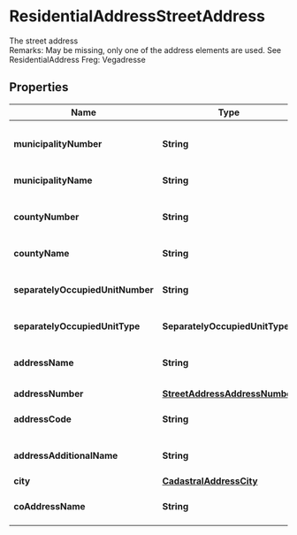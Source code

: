 

# ResidentialAddressStreetAddress

The street address  <br>Remarks:   May be missing, only one of the address elements are used. See ResidentialAddress  Freg: Vegadresse

## Properties

| Name | Type | Description | Notes |
|------------ | ------------- | ------------- | -------------|
|**municipalityNumber** | **String** | A four digit code identifying a municipality or municipality-like area.  Municipalities are defined by SSB in classification 131.  !:https://www.ssb.no/klass/klassifikasjoner/131&lt;br&gt;FREG: Kommunenummer |  [optional] |
|**municipalityName** | **String** | The name of the municipality. Some municipalities also include names in Sámi languages.  &lt;br&gt;SSB: Kommunenavn |  [optional] |
|**countyNumber** | **String** | A two digit code identifying a county.  Counties are defined by SSB in classification 104.  !:https://www.ssb.no/klass/klassifikasjoner/104&lt;br&gt;SSB: Fylkesnummer |  [optional] |
|**countyName** | **String** | The name of the county. Some counties also include names in Sámi languages.  &lt;br&gt;SSB: Fylkesnavn |  [optional] |
|**separatelyOccupiedUnitNumber** | **String** | A letter and four digits that uniquely identifies the  sperately occupied unit inside a addressable building  or part of a building  &lt;br&gt;Remarks:   Two first digits represent floor number  Freg: Bruksenhetsnummer |  [optional] |
|**separatelyOccupiedUnitType** | **SeparatelyOccupiedUnitType** | Categorization of occupancy unit type  &lt;br&gt;FREG: Bruksenhetstype |  [optional] |
|**addressName** | **String** | Name of a street, road, path, place or area  as registered in the cadastral of a municipality  &lt;br&gt;Remarks:   Does not contain street address number (housing number and lettering)  Freg: Adressenavn |  [optional] |
|**addressNumber** | [**StreetAddressAddressNumber**](StreetAddressAddressNumber.md) |  |  [optional] |
|**addressCode** | **String** | Number that uniquely identifies an addressable  street, road, path, place or area  &lt;br&gt;Remarks:   Known as StreetCode (\&quot;gatekode\&quot;) in DSF  Freg: Adressekode |  [optional] |
|**addressAdditionalName** | **String** | Inherited farm name (bruksnavn) or name of a institution or building,  used as a part of the official address  &lt;br&gt;FREG: Addressetilleggsnavn |  [optional] |
|**city** | [**CadastralAddressCity**](CadastralAddressCity.md) |  |  [optional] |
|**coAddressName** | **String** | Description of who the recipient is in care of (C/O),  or which recipient in an organization (v/ &#x3D; with, or Att: &#x3D; \&quot;Attention\&quot;)  &lt;br&gt;FREG: CoAdressenavn |  [optional] |



